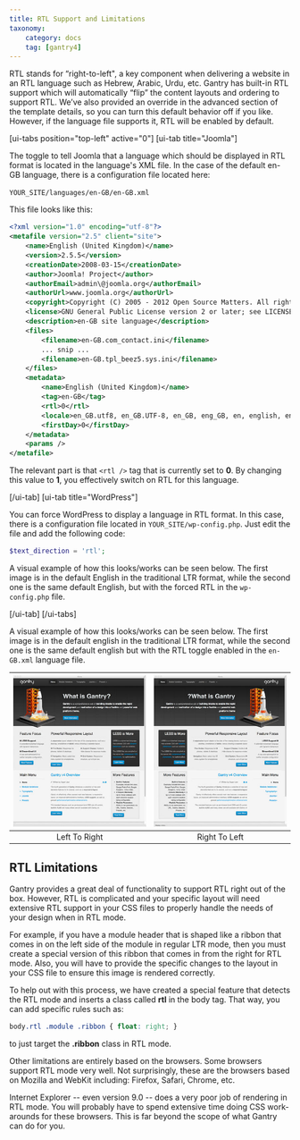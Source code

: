 ```yaml
---
title: RTL Support and Limitations
taxonomy:
    category: docs
    tag: [gantry4]
---
```


RTL stands for “right-to-left", a key component when delivering a website in an RTL language such as Hebrew, Arabic, Urdu, etc. Gantry has built-in RTL support which will automatically “flip” the content layouts and ordering to support RTL. We’ve also provided an override in the advanced section of the template details, so you can turn this default behavior off if you like. However, if the language file supports it, RTL will be enabled by default.

[ui-tabs position="top-left" active="0"]
[ui-tab title="Joomla"]

The toggle to tell Joomla that a language which should be displayed in RTL format is located in the language's XML file. In the case of the default en-GB language, there is a configuration file located here:

`YOUR_SITE/languages/en-GB/en-GB.xml`

This file looks like this:

```xml
<?xml version="1.0" encoding="utf-8"?>
<metafile version="2.5" client="site">
    <name>English (United Kingdom)</name>
    <version>2.5.5</version>
    <creationDate>2008-03-15</creationDate>
    <author>Joomla! Project</author>
    <authorEmail>admin\@joomla.org</authorEmail>
    <authorUrl>www.joomla.org</authorUrl>
    <copyright>Copyright (C) 2005 - 2012 Open Source Matters. All rights reserved.</copyright>
    <license>GNU General Public License version 2 or later; see LICENSE.txt</license>
    <description>en-GB site language</description>
    <files>
        <filename>en-GB.com_contact.ini</filename>
        ... snip ...
        <filename>en-GB.tpl_beez5.sys.ini</filename>
    </files>
    <metadata>
        <name>English (United Kingdom)</name>
        <tag>en-GB</tag>
        <rtl>0</rtl>
        <locale>en_GB.utf8, en_GB.UTF-8, en_GB, eng_GB, en, english, english-uk, uk, gbr, britain, england, great britain, uk, united kingdom, united-kingdom</locale>
        <firstDay>0</firstDay>
    </metadata>
    <params />
</metafile>
```

The relevant part is that `<rtl />` tag that is currently set to **0**. By changing this value to **1**, you effectively switch on RTL for this language.

[/ui-tab]
[ui-tab title="WordPress"]

You can force WordPress to display a language in RTL format. In this case, there is a configuration file located in `YOUR_SITE/wp-config.php`. Just edit the file and add the following code:

```php
$text_direction = 'rtl';
```

A visual example of how this looks/works can be seen below. The first image is in the default English in the traditional LTR format, while the second one is the same default English, but with the forced RTL in the `wp-config.php` file.

[/ui-tab]
[/ui-tabs]

A visual example of how this looks/works can be seen below. The first image is in the default english in the traditional LTR format, while the second one is the same default english but with the RTL toggle enabled in the `en-GB.xml` language file.

| ![](rtl-ltr.jpg) | ![](rtl-rtl.jpg) |
| :--------------: | :--------------: |
|  Left To Right   |  Right To Left   |

RTL Limitations
---------------

Gantry provides a great deal of functionality to support RTL right out of the box. However, RTL is complicated and your specific layout will need extensive RTL support in your CSS files to properly handle the needs of your design when in RTL mode. 

For example, if you have a module header that is shaped like a ribbon that comes in on the left side of the module in regular LTR mode, then you must create a special version of this ribbon that comes in from the right for RTL mode. Also, you will have to provide the specific changes to the layout in your CSS file to ensure this image is rendered correctly.

To help out with this process, we have created a special feature that detects the RTL mode and inserts a class called **rtl** in the body tag. That way, you can add specific rules such as:

```css
body.rtl .module .ribbon { float: right; }
```

to just target the **.ribbon** class in RTL mode.

Other limitations are entirely based on the browsers. Some browsers support RTL mode very well. Not surprisingly, these are the browsers based on Mozilla and WebKit including: Firefox, Safari, Chrome, etc. 

Internet Explorer -- even version 9.0 -- does a very poor job of rendering in RTL mode. You will probably have to spend extensive time doing CSS work-arounds for these browsers. This is far beyond the scope of what Gantry can do for you.
